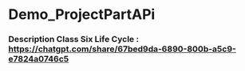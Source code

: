 # Demo_ProjectPartAPi
### Description Class Six Life Cycle : https://chatgpt.com/share/67bed9da-6890-800b-a5c9-e7824a0746c5